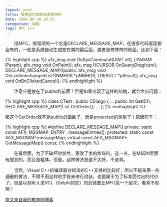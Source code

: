 ```yaml
---
layout: post
title: 警惕宏内部修改类修饰符
date: 2006-06-30 10:53
categories: 编程 
tags: MFC C++
---
```

　　用MFC，很常用的一个宏是DECLARE_MESSAGE_MAP，在很多代码里面都会有的，一般是系统自动生成放在类的最后面，或者是修饰符的前面。比如下面：
<!-- more -->

{% highlight cpp %}
  afx_msg void OnSysCommand(UINT nID, LPARAM lParam);
  afx_msg void OnPaint();
  afx_msg HCURSOR OnQueryDragIcon();
  DECLARE_MESSAGE_MAP()public:
  afx_msg void OnLvnItemchangedList1(NMHDR *pNMHDR, LRESULT *pResult);
  afx_msg void OnBnClickedCancel();
{% endhighlight %}

　　注意它是放在了public的前面！但是如果出现了这样的结构，就会大出问题：

{% highlight cpp %}
class CTest : public CDialgo
{
  ...
public
  int GetID();
  DECLARE_MESSAGE_MAP()
  int GetOrder();
...
};
{% endhighlight %}

那这个GetOrder就不是public的函数了，而是protected的类型了！原因在于：

{% highlight cpp %}
#define DECLARE_MESSAGE_MAP() private:   static const AFX_MSGMAP_ENTRY _messageEntries[]; protected:   static const AFX_MSGMAP messageMap;   virtual const AFX_MSGMAP* GetMessageMap() const; 
{% endhighlight %}

　　在最后面，为了不破坏封状性，更改了类的修饰符。这一点，在MSDN里面有提到的，而且是粗体。但是，这种做法总是不太好，不直观。

　　当然，Visual C++的编译器对标准的C++支持的比较好，所以不能采用一些通融的做法，不得不用这样的手段来进行封装，也是属于为了标准而付出的代价了。但是以前听人说VCL（Delphi的库）的封装要比MFC高一个层次，看来不假啊！

[原文来自我的教育网博客][原文来自我的教育网博客]

[原文来自我的教育网博客]:http://teacher.edu.cn/pc/article/200606/333812.html

